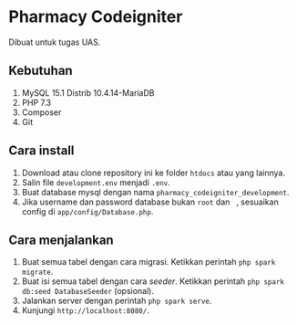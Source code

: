 # Pharmacy Codeigniter

Dibuat untuk tugas UAS.

## Kebutuhan

1. MySQL 15.1 Distrib 10.4.14-MariaDB
2. PHP 7.3
3. Composer
4. Git

## Cara install

1. Download atau clone repository ini ke folder `htdocs` atau yang lainnya.
2. Salin file `development.env` menjadi `.env`.
3. Buat database mysql dengan nama `pharmacy_codeigniter_development`.
4. Jika username dan password database bukan `root` dan ` `, sesuaikan config di `app/config/Database.php`.

## Cara menjalankan

1. Buat semua tabel dengan cara migrasi. Ketikkan perintah `php spark migrate`.
2. Buat isi semua tabel dengan cara *seeder*. Ketikkan perintah `php spark db:seed DatabaseSeeder` (opsional).
3. Jalankan server dengan perintah `php spark serve`.
4. Kunjungi `http://localhost:8080/`.

